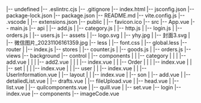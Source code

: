 |-- undefined
    |-- .eslintrc.cjs
    |-- .gitignore
    |-- index.html
    |-- jsconfig.json
    |-- package-lock.json
    |-- package.json
    |-- README.md
    |-- vite.config.js
    |-- .vscode
    |   |-- extensions.json
    |-- public
    |   |-- favicon.ico
    |-- src
        |-- App.vue
        |-- main.js
        |-- api
        |   |-- add.js
        |   |-- category.js
        |   |-- http.js
        |   |-- login.js
        |   |-- orders.js
        |   |-- users.js
        |-- assets
        |   |-- logo.svg
        |   |-- yhy.jpg
        |   |-- 封面3.svg
        |   |-- 微信图片_20231106161359.jpg
        |-- less
        |   |-- font.css
        |   |-- global.less
        |-- router
        |   |-- index.js
        |-- stores
        |   |-- counter.js
        |   |-- goods.js
        |   |-- orders.js
        |-- views
            |-- background
                |-- control
                |   |-- components
                |   |   |-- category
                |   |   |   |-- add.vue
                |   |   |   |-- add2.vue
                |   |   |   |-- index.vue
                |   |   |-- Order
                |   |   |   |-- index.vue
                |   |   |-- set
                |   |   |   |-- index.vue
                |   |   |-- user
                |   |       |-- index.vue
                |   |       |-- UserInformation.vue
                |   |-- layout
                |   |   |-- index.vue
                |   |-- son
                |       |-- add.vue
                |       |-- detaliedList.vue
                |       |-- drafts.vue
                |       |-- fileUpload.vue
                |       |-- head.vue
                |       |-- list.vue
                |       |-- quilcomponents.vue
                |       |-- quill.vue
                |       |-- set.vue
                |-- login
                    |-- index.vue
                    |-- components
                        |-- imageCode.vue
